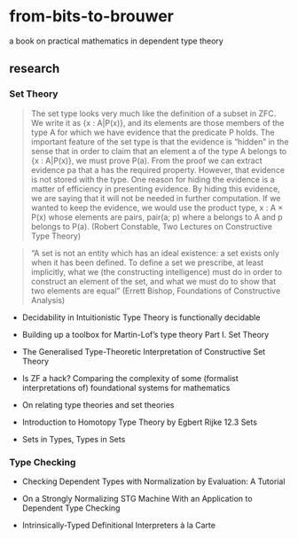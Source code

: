 # from-bits-to-brouwer

a book on practical mathematics in dependent type theory

## research

### Set Theory

> The set type looks very much like the definition of a subset in ZFC. We write it as
> {x : A|P(x)}, and its elements are those members of the type A for which we have evidence that
> the predicate P holds. The important feature of the set type is that the evidence is “hidden” in the
> sense that in order to claim that an element a of the type A belongs to {x : A|P(x)}, we must prove
> P(a). From the proof we can extract evidence pa that a has the required property. However, that
> evidence is not stored with the type. One reason for hiding the evidence is a matter of efficiency
> in presenting evidence. By hiding this evidence, we are saying that it will not be needed in further
> computation. If we wanted to keep the evidence, we would use the product type, x : A × P(x)
> whose elements are pairs, pair(a; p) where a belongs to A and p belongs to P(a). (Robert Constable, Two Lectures on Constructive Type Theory)

> “A set is not an entity which has an ideal existence: a set exists only when
> it has been defined. To define a set we prescribe, at least implicitly, what we
> (the constructing intelligence) must do in order to construct an element of the
> set, and what we must do to show that two elements are equal” (Errett Bishop,
> Foundations of Constructive Analysis)

* Decidability in Intuitionistic Type Theory is functionally decidable

* Building up a toolbox for Martin-Lof’s type theory Part I. Set Theory

* The Generalised Type-Theoretic Interpretation of Constructive Set Theory

* Is ZF a hack? Comparing the complexity of some (formalist interpretations of) foundational systems for mathematics

* On relating type theories and set theories

* Introduction to Homotopy Type Theory by Egbert Rĳke 12.3 Sets

* Sets in Types, Types in Sets

### Type Checking

* Checking Dependent Types with Normalization by Evaluation: A Tutorial

* On a Strongly Normalizing STG Machine With an Application to Dependent Type Checking

* Intrinsically-Typed Definitional Interpreters à la Carte
